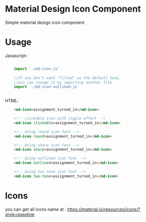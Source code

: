 # Material Design Icon Component
Simple material design icon component

# Usage
Javascript :

```javascript

    import './md-icon.js'
    
    //If you don't want "filled" as the default tone,
    //you can change it by importing another file.
    import './md-icon-outlined.js'
    
```

HTML:

```html
    <md-icon>assignment_turned_in</md-icon>

    <!-- clickable icon with ripple effect -->
    <md-icon clickable>assignment_turned_in</md-icon>

    <!-- Using round icon font -->
    <md-icon round>assignment_turned_in</md-icon>

    <!-- Using sharp icon font -->
    <md-icon sharp>assignment_turned_in</md-icon>

    <!-- Using outlined icon font -->
    <md-icon outlined>assignment_turned_in</md-icon>

    <!-- Using two tone icon font -->
    <md-icon two-tone>assignment_turned_in</md-icon>
```



# Icons
you can get all icons name at : https://material.io/resources/icons/?style=baseline
